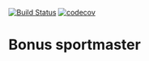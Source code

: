 [![Build Status](https://travis-ci.org/brotik/bonus_sportmaster.svg?branch=master)](https://travis-ci.org/brotik/bonus_sportmaster)
[![codecov](https://codecov.io/gh/brotik/bonus_sportmaster/branch/master/graph/badge.svg)](https://codecov.io/gh/brotik/bonus_sportmaster)
# Bonus sportmaster